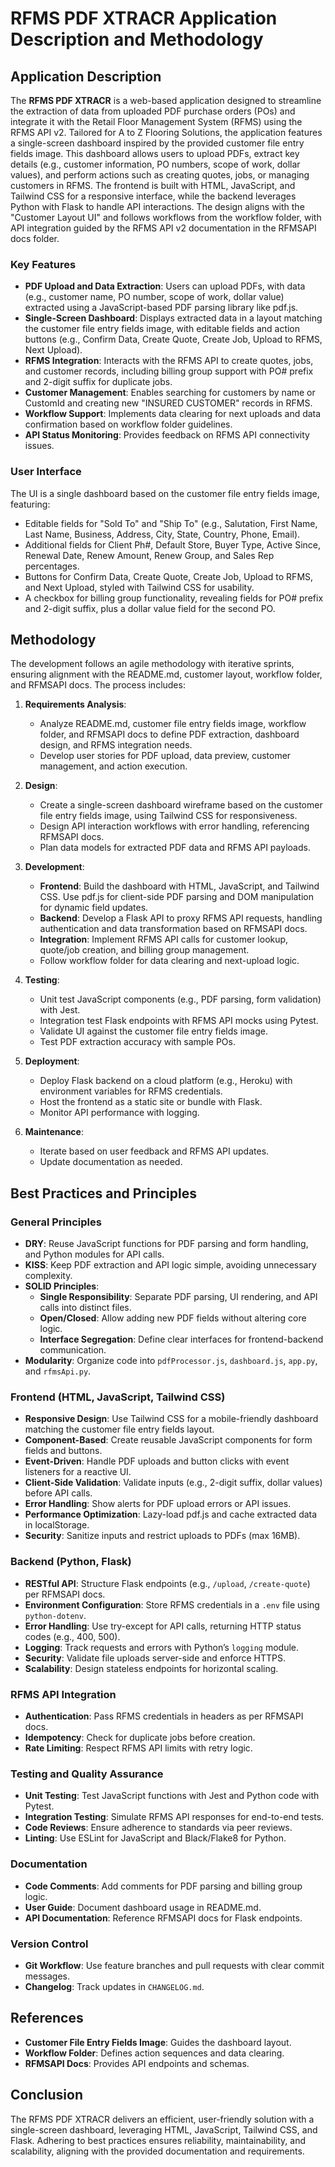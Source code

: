 # RFMS PDF XTRACR Application Description and Methodology

## Application Description

The **RFMS PDF XTRACR** is a web-based application designed to streamline the extraction of data from uploaded PDF purchase orders (POs) and integrate it with the Retail Floor Management System (RFMS) using the RFMS API v2. Tailored for A to Z Flooring Solutions, the application features a single-screen dashboard inspired by the provided customer file entry fields image. This dashboard allows users to upload PDFs, extract key details (e.g., customer information, PO numbers, scope of work, dollar values), and perform actions such as creating quotes, jobs, or managing customers in RFMS. The frontend is built with HTML, JavaScript, and Tailwind CSS for a responsive interface, while the backend leverages Python with Flask to handle API interactions. The design aligns with the "Customer Layout UI" and follows workflows from the workflow folder, with API integration guided by the RFMS API v2 documentation in the RFMSAPI docs folder.

### Key Features
- **PDF Upload and Data Extraction**: Users can upload PDFs, with data (e.g., customer name, PO number, scope of work, dollar value) extracted using a JavaScript-based PDF parsing library like pdf.js.
- **Single-Screen Dashboard**: Displays extracted data in a layout matching the customer file entry fields image, with editable fields and action buttons (e.g., Confirm Data, Create Quote, Create Job, Upload to RFMS, Next Upload).
- **RFMS Integration**: Interacts with the RFMS API to create quotes, jobs, and customer records, including billing group support with PO# prefix and 2-digit suffix for duplicate jobs.
- **Customer Management**: Enables searching for customers by name or CustomId and creating new "INSURED CUSTOMER" records in RFMS.
- **Workflow Support**: Implements data clearing for next uploads and data confirmation based on workflow folder guidelines.
- **API Status Monitoring**: Provides feedback on RFMS API connectivity issues.

### User Interface
The UI is a single dashboard based on the customer file entry fields image, featuring:
- Editable fields for "Sold To" and "Ship To" (e.g., Salutation, First Name, Last Name, Business, Address, City, State, Country, Phone, Email).
- Additional fields for Client Ph#, Default Store, Buyer Type, Active Since, Renewal Date, Renew Amount, Renew Group, and Sales Rep percentages.
- Buttons for Confirm Data, Create Quote, Create Job, Upload to RFMS, and Next Upload, styled with Tailwind CSS for usability.
- A checkbox for billing group functionality, revealing fields for PO# prefix and 2-digit suffix, plus a dollar value field for the second PO.

## Methodology

The development follows an agile methodology with iterative sprints, ensuring alignment with the README.md, customer layout, workflow folder, and RFMSAPI docs. The process includes:

1. **Requirements Analysis**:
   - Analyze README.md, customer file entry fields image, workflow folder, and RFMSAPI docs to define PDF extraction, dashboard design, and RFMS integration needs.
   - Develop user stories for PDF upload, data preview, customer management, and action execution.

2. **Design**:
   - Create a single-screen dashboard wireframe based on the customer file entry fields image, using Tailwind CSS for responsiveness.
   - Design API interaction workflows with error handling, referencing RFMSAPI docs.
   - Plan data models for extracted PDF data and RFMS API payloads.

3. **Development**:
   - **Frontend**: Build the dashboard with HTML, JavaScript, and Tailwind CSS. Use pdf.js for client-side PDF parsing and DOM manipulation for dynamic field updates.
   - **Backend**: Develop a Flask API to proxy RFMS API requests, handling authentication and data transformation based on RFMSAPI docs.
   - **Integration**: Implement RFMS API calls for customer lookup, quote/job creation, and billing group management.
   - Follow workflow folder for data clearing and next-upload logic.

4. **Testing**:
   - Unit test JavaScript components (e.g., PDF parsing, form validation) with Jest.
   - Integration test Flask endpoints with RFMS API mocks using Pytest.
   - Validate UI against the customer file entry fields image.
   - Test PDF extraction accuracy with sample POs.

5. **Deployment**:
   - Deploy Flask backend on a cloud platform (e.g., Heroku) with environment variables for RFMS credentials.
   - Host the frontend as a static site or bundle with Flask.
   - Monitor API performance with logging.

6. **Maintenance**:
   - Iterate based on user feedback and RFMS API updates.
   - Update documentation as needed.

## Best Practices and Principles

### General Principles
- **DRY**: Reuse JavaScript functions for PDF parsing and form handling, and Python modules for API calls.
- **KISS**: Keep PDF extraction and API logic simple, avoiding unnecessary complexity.
- **SOLID Principles**:
  - **Single Responsibility**: Separate PDF parsing, UI rendering, and API calls into distinct files.
  - **Open/Closed**: Allow adding new PDF fields without altering core logic.
  - **Interface Segregation**: Define clear interfaces for frontend-backend communication.
- **Modularity**: Organize code into `pdfProcessor.js`, `dashboard.js`, `app.py`, and `rfmsApi.py`.

### Frontend (HTML, JavaScript, Tailwind CSS)
- **Responsive Design**: Use Tailwind CSS for a mobile-friendly dashboard matching the customer file entry fields layout.
- **Component-Based**: Create reusable JavaScript components for form fields and buttons.
- **Event-Driven**: Handle PDF uploads and button clicks with event listeners for a reactive UI.
- **Client-Side Validation**: Validate inputs (e.g., 2-digit suffix, dollar values) before API calls.
- **Error Handling**: Show alerts for PDF upload errors or API issues.
- **Performance Optimization**: Lazy-load pdf.js and cache extracted data in localStorage.
- **Security**: Sanitize inputs and restrict uploads to PDFs (max 16MB).

### Backend (Python, Flask)
- **RESTful API**: Structure Flask endpoints (e.g., `/upload`, `/create-quote`) per RFMSAPI docs.
- **Environment Configuration**: Store RFMS credentials in a `.env` file using `python-dotenv`.
- **Error Handling**: Use try-except for API calls, returning HTTP status codes (e.g., 400, 500).
- **Logging**: Track requests and errors with Python’s `logging` module.
- **Security**: Validate file uploads server-side and enforce HTTPS.
- **Scalability**: Design stateless endpoints for horizontal scaling.

### RFMS API Integration
- **Authentication**: Pass RFMS credentials in headers as per RFMSAPI docs.
- **Idempotency**: Check for duplicate jobs before creation.
- **Rate Limiting**: Respect RFMS API limits with retry logic.

### Testing and Quality Assurance
- **Unit Testing**: Test JavaScript functions with Jest and Python code with Pytest.
- **Integration Testing**: Simulate RFMS API responses for end-to-end tests.
- **Code Reviews**: Ensure adherence to standards via peer reviews.
- **Linting**: Use ESLint for JavaScript and Black/Flake8 for Python.

### Documentation
- **Code Comments**: Add comments for PDF parsing and billing group logic.
- **User Guide**: Document dashboard usage in README.md.
- **API Documentation**: Reference RFMSAPI docs for Flask endpoints.

### Version Control
- **Git Workflow**: Use feature branches and pull requests with clear commit messages.
- **Changelog**: Track updates in `CHANGELOG.md`.

## References
- **Customer File Entry Fields Image**: Guides the dashboard layout.
- **Workflow Folder**: Defines action sequences and data clearing.
- **RFMSAPI Docs**: Provides API endpoints and schemas.

## Conclusion
The RFMS PDF XTRACR delivers an efficient, user-friendly solution with a single-screen dashboard, leveraging HTML, JavaScript, Tailwind CSS, and Flask. Adhering to best practices ensures reliability, maintainability, and scalability, aligning with the provided documentation and requirements.